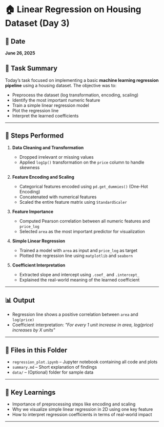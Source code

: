 # 🏠 Linear Regression on Housing Dataset (Day 3)

## 📅 Date
**June 26, 2025**

## 📌 Task Summary

Today’s task focused on implementing a basic **machine learning regression pipeline** using a housing dataset. The objective was to:

- Preprocess the dataset (log transformation, encoding, scaling)
- Identify the most important numeric feature
- Train a simple linear regression model
- Plot the regression line
- Interpret the learned coefficients

---

## 📂 Steps Performed

1. **Data Cleaning and Transformation**
   - Dropped irrelevant or missing values
   - Applied `log1p()` transformation on the `price` column to handle skewness

2. **Feature Encoding and Scaling**
   - Categorical features encoded using `pd.get_dummies()` (One-Hot Encoding)
   - Concatenated with numerical features
   - Scaled the entire feature matrix using `StandardScaler`

3. **Feature Importance**
   - Computed Pearson correlation between all numeric features and `price_log`
   - Selected `area` as the most important predictor for visualization

4. **Simple Linear Regression**
   - Trained a model with `area` as input and `price_log` as target
   - Plotted the regression line using `matplotlib` and `seaborn`

5. **Coefficient Interpretation**
   - Extracted slope and intercept using `.coef_` and `.intercept_`
   - Explained the real-world meaning of the learned coefficient

---

## 📊 Output

- Regression line shows a positive correlation between `area` and `log(price)`
- Coefficient interpretation: _"For every 1 unit increase in area, log(price) increases by X units"_

---

## 📁 Files in this Folder

- `regression_plot.ipynb` – Jupyter notebook containing all code and plots
- `summary.md` – Short explanation of findings
- `data/` – (Optional) folder for sample data

---

## 🧠 Key Learnings

- Importance of preprocessing steps like encoding and scaling
- Why we visualize simple linear regression in 2D using one key feature
- How to interpret regression coefficients in terms of real-world impact

---

